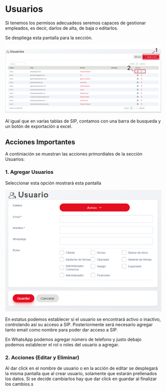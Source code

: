 <style>
.md-footer__link--next{
    display: none !important; 
} 
</style>

# Usuarios

Si tenemos los permisos adecuadeos seremos capaces de gestionar empleados, es decir, darlos de alta, de baja o editarlos.

Se despliega esta pantalla para la sección.

![usuariosEnum](../assets/usuariosEnum.png)

Al igual que en varias tablas de SIP, contamos con una barra de busqueda y un botón de exportación a excel.

## Acciones Importantes

A continiación se muestran las acciones primordiales de la sección Usuarios:

### 1. Agregar Usuarios

Seleccionar esta opción mostrará esta pantalla

![crearUsuario](../assets/crearUsuario.png)

En estatus podemos establecer si el usuario se encontrará activo o inactivo, controlando así su acceso a SIP. Posteriormente será necesario agregar tanto email como nombre para poder dar acceso a SIP. 

En WhatsApp podemos agregar número de telefono y justo debajo podemos establecer el rol o roles del usuario a agregar.

### 2. Acciones (Editar y Eliminar)

Al dar click en el nombre de usuario o en la acción de editar se desplegará la misma pantalla que al crear usuario, solamente que estarán prellenados los datos. Si se decide cambiarlos hay que dar click en guardar al finalizar los cambios.s

